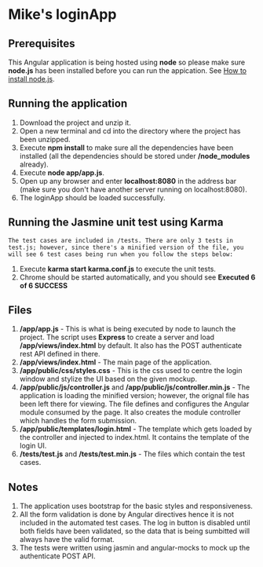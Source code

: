 # Mike's loginApp

## Prerequisites
This Angular application is being hosted using **node** so please make sure **node.js** has been installed before you can run the appication. See [How to install node.js](https://nodejs.org/en/download/package-manager/).

## Running the application
1. Download the project and unzip it.
2. Open a new terminal and cd into the directory where the project has been unzipped.
3. Execute **npm install** to make sure all the dependencies have been installed (all the dependencies should be stored under **/node_modules** already).
4. Execute **node app/app.js**.
5. Open up any browser and enter **localhost:8080** in the address bar (make sure you don't have another server running on localhost:8080).
6. The loginApp should be loaded successfully.

## Running the Jasmine unit test using Karma
`The test cases are included in /tests. There are only 3 tests in test.js; however, since there's a minified version of the file, you will see 6 test cases being run when you follow the steps below:`

1. Execute **karma start karma.conf.js** to execute the unit tests.
2. Chrome should be started automatically, and you should see **Executed 6 of 6 SUCCESS**

## Files
1. **/app/app.js** - This is what is being executed by node to launch the project. The script uses **Express** to create a server and load **/app/views/index.html** by default. It also has the POST authenticate rest API defined in there.
2. **/app/views/index.html** - The main page of the application.
3. **/app/public/css/styles.css** - This is the css used to centre the login window and stylize the UI based on the given mockup.
4. **/app/public/js/controller.js** and **/app/public/js/controller.min.js** - The application is loading the minified version; however, the orignal file has been left there for viewing. The file defines and configures the Angular module consumed by the page. It also creates the module controller which handles the form submission.
5. **/app/public/templates/login.html** - The template which gets loaded by the controller and injected to index.html. It contains the template of the login UI. 
6. **/tests/test.js** and **/tests/test.min.js** - The files which contain the test cases.

## Notes
1. The application uses bootstrap for the basic styles and responsiveness.
2. All the form validation is done by Angular directives hence it is not included in the automated test cases. The log in button is disabled until both fields have been validated, so the data that is being sumbitted will always have the valid format.
3. The tests were written using jasmin and angular-mocks to mock up the authenticate POST API.

